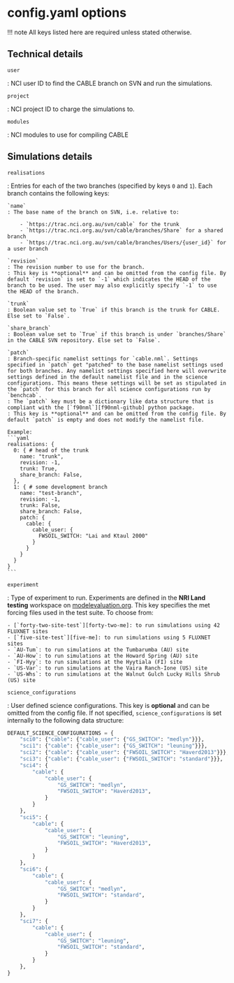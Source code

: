 # config.yaml options

!!! note
    All keys listed here are required unless stated otherwise.

## Technical details

`user`

: NCI user ID to find the CABLE branch on SVN and run the simulations.

`project`

: NCI project ID to charge the simulations to.

`modules`

: NCI modules to use for compiling CABLE

## Simulations details

`realisations`

: Entries for each of the two branches (specified by keys `0` and `1`). Each branch contains the following keys:

    `name`
    : The base name of the branch on SVN, i.e. relative to:

        - `https://trac.nci.org.au/svn/cable` for the trunk
        - `https://trac.nci.org.au/svn/cable/branches/Share` for a shared branch
        - `https://trac.nci.org.au/svn/cable/branches/Users/{user_id}` for a user branch

    `revision`
    : The revision number to use for the branch.
    : This key is **optional** and can be omitted from the config file. By default `revision` is set to `-1` which indicates the HEAD of the branch to be used. The user may also explicitly specify `-1` to use the HEAD of the branch.

    `trunk`
    : Boolean value set to `True` if this branch is the trunk for CABLE. Else set to `False`.

    `share_branch`
    : Boolean value set to `True` if this branch is under `branches/Share` in the CABLE SVN repository. Else set to `False`.

    `patch`
    : Branch-specific namelist settings for `cable.nml`. Settings specified in `patch` get "patched" to the base namelist settings used for both branches. Any namelist settings specified here will overwrite settings defined in the default namelist file and in the science configurations. This means these settings will be set as stipulated in the `patch` for this branch for all science configurations run by `benchcab`.
    : The `patch` key must be a dictionary like data structure that is compliant with the [`f90nml`][f90nml-github] python package.
    : This key is **optional** and can be omitted from the config file. By default `patch` is empty and does not modify the namelist file.

    Example:
    ```yaml
    realisations: {
      0: { # head of the trunk
        name: "trunk",
        revision: -1,
        trunk: True,
        share_branch: False,
      },
      1: { # some development branch
        name: "test-branch",
        revision: -1,
        trunk: False,
        share_branch: False,
        patch: {
          cable: {
            cable_user: {
              FWSOIL_SWITCH: "Lai and Ktaul 2000"
            }
          }
        }
      }
    }
    ```

`experiment`

: Type of experiment to run. Experiments are defined in the **NRI Land testing** workspace on [modelevaluation.org][meorg]. This key specifies the met forcing files used in the test suite. To choose from:

    - [`forty-two-site-test`][forty-two-me]: to run simulations using 42 FLUXNET sites
    - [`five-site-test`][five-me]: to run simulations using 5 FLUXNET sites
    - `AU-Tum`: to run simulations at the Tumbarumba (AU) site
    - `AU-How`: to run simulations at the Howard Spring (AU) site
    - `FI-Hyy`: to run simulations at the Hyytiala (FI) site
    - `US-Var`: to run simulations at the Vaira Ranch-Ione (US) site
    - `US-Whs`: to run simulations at the Walnut Gulch Lucky Hills Shrub (US) site

`science_configurations`

: User defined science configurations. This key is **optional** and can be omitted from the config file. If not specified, `science_configurations` is set internally to the following data structure:
```python
DEFAULT_SCIENCE_CONFIGURATIONS = {
    "sci0": {"cable": {"cable_user": {"GS_SWITCH": "medlyn"}}},
    "sci1": {"cable": {"cable_user": {"GS_SWITCH": "leuning"}}},
    "sci2": {"cable": {"cable_user": {"FWSOIL_SWITCH": "Haverd2013"}}},
    "sci3": {"cable": {"cable_user": {"FWSOIL_SWITCH": "standard"}}},
    "sci4": {
        "cable": {
            "cable_user": {
                "GS_SWITCH": "medlyn",
                "FWSOIL_SWITCH": "Haverd2013",
            }
        }
    },
    "sci5": {
        "cable": {
            "cable_user": {
                "GS_SWITCH": "leuning",
                "FWSOIL_SWITCH": "Haverd2013",
            }
        }
    },
    "sci6": {
        "cable": {
            "cable_user": {
                "GS_SWITCH": "medlyn",
                "FWSOIL_SWITCH": "standard",
            }
        }
    },
    "sci7": {
        "cable": {
            "cable_user": {
                "GS_SWITCH": "leuning",
                "FWSOIL_SWITCH": "standard",
            }
        }
    },
}
```

[meorg]: https://modelevaluation.org/
[forty-two-me]: https://modelevaluation.org/experiment/display/urTKSXEsojdvEPwdR
[five-me]: https://modelevaluation.org/experiment/display/xNZx2hSvn4PMKAa9R
[f90nml-github]: https://github.com/marshallward/f90nml